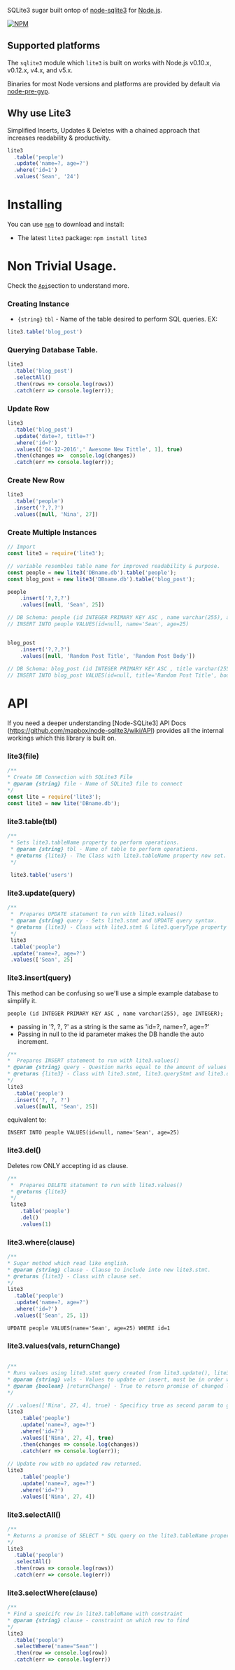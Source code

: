 SQLite3 sugar built ontop of [node-sqlite3](https://github.com/mapbox/node-sqlite3) for [Node.js](https://nodejs.org/).

[![NPM](https://nodei.co/npm/lite3.png?downloads=true&downloadRank=true&stars=true)](https://nodei.co/npm/lite3/)

## Supported platforms

The `sqlite3` module which `lite3` is built on works with Node.js v0.10.x, v0.12.x, v4.x, and v5.x.

Binaries for most Node versions and platforms are provided by default via [node-pre-gyp](https://github.com/mapbox/node-pre-gyp).


## Why use Lite3
Simplified Inserts, Updates & Deletes with a chained approach that increases readability & productivity. 
``` js
lite3
  .table('people')
  .update('name=?, age=?')
  .where('id=1')
  .values('Sean', '24')
```

# Installing
You can use [`npm`](https://www.npmjs.com/) to download and install:

* The latest `lite3` package: `npm install lite3`

# Non Trivial Usage.
Check the [`Api`](#api)section to understand more. 

### Creating Instance
* `{string}` `tbl` - Name of the table desired to perform SQL queries.
EX: 
``` js 
lite3.table('blog_post')
```

### Querying Database Table.
```js
lite3
  .table('blog_post')
  .selectAll()
  .then(rows => console.log(rows))
  .catch(err => console.log(err));
```

### Update Row
```js
lite3
  .table('blog_post')
  .update('date=?, title=?')
  .where('id=?')
  .values(['04-12-2016',' Awesome New Tittle', 1], true)
  .then(changes =>  console.log(changes))
  .catch(err => console.log(err));
```


### Create New Row

```js
lite3
  .table('people')
  .insert('?,?,?')
  .values([null, 'Nina', 27])
```

### Create Multiple Instances
```js
// Import
const lite3 = require('lite3');

// variable resembles table name for improved readability & purpose.
const people = new lite3('DBname.db').table('people');
const blog_post = new lite3('DBname.db').table('blog_post');

people
	.insert('?,?,?')
	.values([null, 'Sean', 25])

// DB Schema: people (id INTEGER PRIMARY KEY ASC , name varchar(255), age INTEGER);
// INSERT INTO people VALUES(id=null, name='Sean', age=25)


blog_post
	.insert('?,?,?')
	.values([null, 'Random Post Title', 'Random Post Body'])
	
// DB Schema: blog_post (id INTEGER PRIMARY KEY ASC , title varchar(255), body BLOB);
// INSERT INTO blog_post VALUES(id=null, title='Random Post Title', body='Random Post Body') 
```

# API
If you need a deeper understanding [Node-SQLite3] API Docs (https://github.com/mapbox/node-sqlite3/wiki/API) provides all the internal workings which this library is built on.

### lite3(file)
``` js
/**
* Create DB Connection with SQLite3 File
* @param {string} file - Name of SQLite3 file to connect
*/
const lite = require('lite3');
const lite3 = new lite('DBname.db');
```


### lite3.table(tbl)
```js
/**
 * Sets lite3.tableName property to perform operations.
 * @param {string} tbl - Name of table to perform operations.
 * @returns {lite3} - The Class with lite3.tableName property now set.
 */
 
 lite3.table('users')
```

### lite3.update(query)
```js
/**
 *  Prepares UPDATE statement to run with lite3.values()
 * @param {string} query - Sets lite3.stmt and UPDATE query syntax.
 * @returns {lite3} - Class with lite3.stmt & lite3.queryType property set.
 */
 lite3
 .table('people')
 .update('name=?, age=?')
 .values(['Sean', 25]
```


### lite3.insert(query)
This method can be confusing so we'll use a simple example database to simplify it.

`people (id INTEGER PRIMARY KEY ASC , name varchar(255), age INTEGER);`

* passing in '?, ?, ?' as a string is the same as 'id=?, name=?, age=?'
* Passing in null to the id parameter makes the DB handle the auto increment.
```js
/**
*  Prepares INSERT statement to run with lite3.values()
* @param {string} query - Question marks equal to the amount of values inserting
* @returns {lite3} - Class with lite3.stmt, lite3.queryStmt and lite3.queryType property set
*/
lite3
  .table('people')
  .insert('?, ?, ?')
  .values([null, 'Sean', 25])
```
equivalent to:

`INSERT INTO people VALUES(id=null, name='Sean', age=25)`

### lite3.del()
Deletes row ONLY accepting id as clause.
```js
/**
 *  Prepares DELETE statement to run with lite3.values()
 * @returns {lite3}
 */
 lite3
	.table('people')
	.del()
	.values(1)
```

### lite3.where(clause)
```js
/**
* Sugar method which read like english.
* @param {string} clause - Clause to include into new lite3.stmt.
* @returns {lite3} - Class with clause set.
*/
lite3
  .table('people')
  .update('name=?, age=?')
  .where('id=?')
  .values(['Sean', 25, 1])
```
`UPDATE people VALUES(name='Sean', age=25) WHERE id=1` 


### lite3.values(vals, returnChange)
```js

/**
* Runs values using lite3.stmt query created from lite3.update(), lite3.prepare() methods
* @param {string} vals - Values to update or insert, must be in order with lite3.stmt to succeed
* @param {boolean} [returnChange] - True to return promise of changed lastID and changes
*/

// .values(['Nina', 27, 4], true) - Specificy true as second param to get updated row in .then()
lite3
	.table('people')
	.update('name=?, age=?')
	.where('id=?')
	.values(['Nina', 27, 4], true)
	.then(changes => console.log(changes))
	.catch(err => console.log(err));
	
// Update row with no updated row returned.
lite3
	.table('people')
	.update('name=?, age=?')
	.where('id=?')
	.values(['Nina', 27, 4])
```

### lite3.selectAll()
```js
/**
* Returns a promise of SELECT * SQL query on the lite3.tableName property
*/
lite3
  .table('people')
  .selectAll()
  .then(rows => console.log(rows))
  .catch(err => console.log(err))
```

### lite3.selectWhere(clause)
```js
/**
* Find a speicifc row in lite3.tableName with constraint
* @param {string} clause - constraint on which row to find
*/
lite3
  .table('people')
  .selectWhere('name="Sean"')
  .then(row => console.log(row))
  .catch(err => console.log(err))
```
